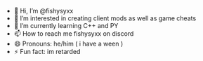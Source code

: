 - 👋 Hi, I’m @fishysyxx
- 👀 I’m interested in creating client mods as well as game cheats 
- 🌱 I’m currently learning C++ and PY
- 📫 How to reach me fishysyxx on discord
- 😄 Pronouns: he/him ( i have a ween )
- ⚡ Fun fact: im retarded

<!---
fishysyxx/fishysyxx is a ✨ special ✨ repository because its `README.md` (this file) appears on your GitHub profile.
You can click the Preview link to take a look at your changes.
--->
